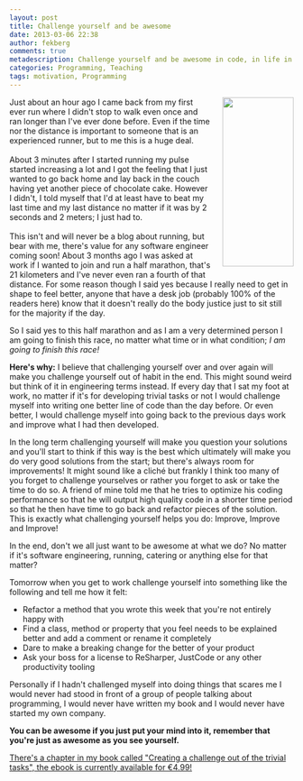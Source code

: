```yaml
---
layout: post
title: Challenge yourself and be awesome
date: 2013-03-06 22:38
author: fekberg
comments: true
metadescription: Challenge yourself and be awesome in code, in life in everything!
categories: Programming, Teaching
tags: motivation, Programming
---
```

<img src="http://cdn.filipekberg.se/fekberg-blog/wp-content/uploads/2013/03/WP_20130306_00320130306214725-126x300.jpg" alt="" style="float: right; padding-left: 20px; padding-bottom: 20px;" width="126" height="300" />Just about an hour ago I came back from my first ever run where I didn't stop to walk even once and ran longer than I've ever done before. Even if the time nor the distance is important to someone that is an experienced runner, but to me this is a huge deal.<br /><br/>About 3 minutes after I started running my pulse started increasing a lot and I got the feeling that I just wanted to go back home and lay back in the couch having yet another piece of chocolate cake.<!--excerpt--> However I didn't, I told myself that I'd at least have to beat my last time and my last distance no matter if it was by 2 seconds and 2 meters; I just had to.<br/><br/>This isn't and will never be a blog about running, but bear with me, there's value for any software engineer coming soon! About 3 months ago I was asked at work if I wanted to join and run a half marathon, that's 21 kilometers and I've never even ran a fourth of that distance. For some reason though I said yes because I really need to get in shape to feel better, anyone that have a desk job (probably 100% of the readers here) know that it doesn't really do the body justice just to sit still for the majority if the day.

So I said yes to this half marathon and as I am a very determined person I am going to finish this race, no matter what time or in what condition; <em>I am going to finish this race!</em>

<strong>Here's why:</strong> I believe that challenging yourself over and over again will make you challenge yourself out of habit in the end. This might sound weird but think of it in engineering terms instead. If every day that I sat my foot at work, no matter if it's for developing trivial tasks or not I would challenge myself into writing one better line of code than the day before. Or even better, I would challenge myself into going back to the previous days work and improve what I had then developed.

In the long term challenging yourself will make you question your solutions and you'll start to think if this way is the best which ultimately will make you do very good solutions from the start; but there's always room for improvements! It might sound like a cliché but frankly I think too many of you forget to challenge yourselves or rather you forget to ask or take the time to do so. A friend of mine told me that he tries to optimize his coding performance so that he will output high quality code in a shorter time period so that he then have time to go back and refactor pieces of the solution. This is exactly what challenging yourself helps you do: Improve, Improve and Improve!

In the end, don't we all just want to be awesome at what we do? No matter if it's software engineering, running, catering or anything else for that matter?

Tomorrow when you get to work challenge yourself into something like the following and tell me how it felt:

<ul>
	<li>Refactor a method that you wrote this week that you're not entirely happy with</li>
	<li>Find a class, method or property that you feel needs to be explained better and add a comment or rename it completely</li>
	<li>Dare to make a breaking change for the better of your product</li>
	<li>Ask your boss for a license to ReSharper, JustCode or any other productivity tooling</li>
</ul>

Personally if I hadn't challenged myself into doing things that scares me I would never had stood in front of a group of people talking about programming, I would never have written my book and I would never have started my own company. 

<strong>You can be awesome if you just put your mind into it, remember that you're just as awesome as you see yourself.</strong>

<a href="http://blog.filipekberg.se/2013/02/26/c-smorgasbord-ebook-limited-time-offer-now-only-e4-99/">There's a chapter in my book called "Creating a challenge out of the trivial tasks", the ebook is currently available for €4.99!</a>
